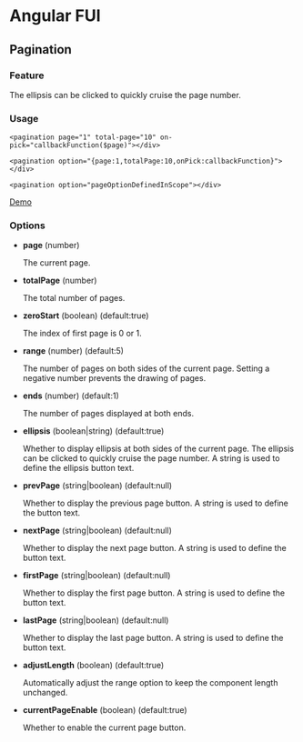 # Angular FUI

## Pagination

### Feature
The ellipsis can be clicked to quickly cruise the page number.

### Usage
`<pagination page="1" total-page="10" on-pick="callbackFunction($page)"></div>`

`<pagination option="{page:1,totalPage:10,onPick:callbackFunction}"></div>`

`<pagination option="pageOptionDefinedInScope"></div>`

[Demo](http://htmlpreview.github.io/?https://raw.githubusercontent.com/foyzhao/angular-paginate/master/demo/pagination.html)

### Options
* **page** (number)

	The current page.
	
* **totalPage** (number)

	The total number of pages.

* **zeroStart** (boolean) (default:true)

	The index of first page is 0 or 1.

* **range** (number) (default:5)

	The number of pages on both sides of the current page. Setting a negative number prevents the drawing of pages.

* **ends** (number) (default:1)

	The number of pages displayed at both ends.

* **ellipsis** (boolean|string) (default:true)

	Whether to display ellipsis at both sides of the current page. The ellipsis can be clicked to quickly cruise the page number. A string is used to define the ellipsis button text.

* **prevPage** (string|boolean) (default:null)

	Whether to display the previous page button. A string is used to define the button text.

* **nextPage** (string|boolean) (default:null)

	Whether to display the next page button. A string is used to define the button text.

* **firstPage** (string|boolean) (default:null)

	Whether to display the first page button. A string is used to define the button text.

* **lastPage** (string|boolean) (default:null)

	Whether to display the last page button. A string is used to define the button text.

* **adjustLength** (boolean) (default:true)

	Automatically adjust the range option to keep the component length unchanged.

* **currentPageEnable** (boolean) (default:true)

	Whether to enable the current page button.

